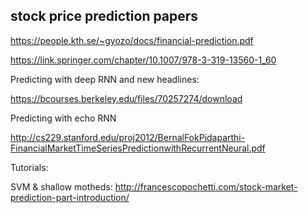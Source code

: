 ## stock price prediction papers

https://people.kth.se/~gyozo/docs/financial-prediction.pdf

https://link.springer.com/chapter/10.1007/978-3-319-13560-1_60

Predicting with deep RNN and new headlines:

https://bcourses.berkeley.edu/files/70257274/download

Predicting with echo RNN

http://cs229.stanford.edu/proj2012/BernalFokPidaparthi-FinancialMarketTimeSeriesPredictionwithRecurrentNeural.pdf

Tutorials:

SVM & shallow motheds: http://francescopochetti.com/stock-market-prediction-part-introduction/

